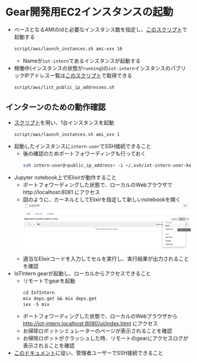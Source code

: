 # Gear開発用EC2インスタンスの起動

- ベースとなるAMIのidと必要なインスタンス数を指定し、[このスクリプト](../../../script/aws/launch_instances.sh)で起動する
  ```sh
  script/aws/launch_instances.sh ami-xxx 16
  ```
  - Nameが`iot-intern`であるインスタンスが起動する
- 稼働中(インスタンスの状態が`running`)の`iot-intern`インスタンスのパブリックIPアドレス一覧は[このスクリプト](../../../script/aws/list_public_ip_addresses.sh)で取得できる
  ```sh
  script/aws/list_public_ip_addresses.sh
  ```

## インターンのための動作確認

- [スクリプト](../../../script/aws/launch_instances.sh)を用い、1台インスタンスを起動
  ```sh
  script/aws/launch_instances.sh ami_xxx 1
  ```
- 起動したインスタンスに`intern-user`でSSH接続できること
  - 後の確認のためポートフォワーディングも行っておく
    ```sh
    ssh intern-user@<public_ip_address> -i ~/.ssh/iot-intern-user-key -L 8080:localhost:8080 -L 8081:localhost:8081
    ```
- Jupyter notebook上でIElixirが動作すること
  - ポートフォワーディングした状態で、ローカルのWebブラウザで http://localhost:8081 にアクセス
  - 図のように、カーネルとしてElixirを指定して新しいnotebookを開く
    ![Elixirカーネルを指定したnotebookの開き方](../images/how_to_open_notebook_with_ielixir.png)
  - 適当なElixirコードを入力してセルを実行し、実行結果が出力されることを確認
- IoTIntern gearが起動し、ローカルからアクセスできること
  - リモートでgearを起動
    ```
    cd IoTIntern
    mix deps.get && mix deps.get
    iex -S mix
    ```
  - ポートフォワーディングした状態で、ローカルのWebブラウザから http://iot-intern.localhost:8080/ui/index.html にアクセス
  - お掃除ロボットシミュレーターのページが表示されることを確認
  - お掃除ロボットがクラッシュした時、リモートのgearにアクセスログが表示されることを確認
- [このドキュメント](./setup_ssh_config_for_admin.md)に従い、管理者ユーザーでSSH接続できること
